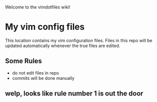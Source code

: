 Welcome to the vimdotfiles wiki!

# My vim config files
This location contains my vim configuration files.
Files in this repo will be updated automatically whenever the true files are edited.
## Some Rules
* do not edit files in repo
* commits will be done manually

## welp, looks like rule number 1 is out the door
